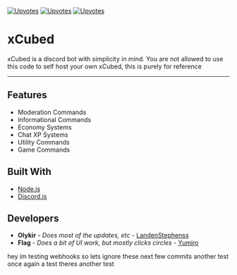 [![Upvotes](https://top.gg/api/widget/upvotes/626630111004852224.svg?noavatar=true)](https://top.gg/bot/626630111004852224)
[![Upvotes](https://top.gg/api/widget/status/626630111004852224.svg?noavatar=true)](https://top.gg/bot/626630111004852224)
[![Upvotes](https://top.gg/api/widget/lib/626630111004852224.svg?noavatar=true)](https://top.gg/bot/626630111004852224)
# xCubed
xCubed is a discord bot with simplicity in mind. You are not allowed to use this code to self host your own xCubed, this is purely for reference
- - -
## Features
- Moderation Commands 
- Informational Commands
- Economy Systems
- Chat XP Systems
- Utility Commands
- Game Commands


## Built With
- [Node.js](https://nodejs.org/)
- [Discord.js](https://discord.js.org)

## Developers
- **Olykir** - *Does most of the updates, etc* - [LandenStephenss](https://github.com/LandenStephenss)
- **Flag** - *Does a bit of UI work, but mostly clicks circles* - [Yumiro](https://github.com/Yumiro)

hey im testing webhooks so lets ignore these next few commits
another test
once again a test
theres another test
